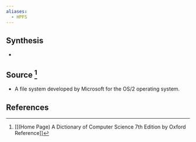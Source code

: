 ```yaml
---
aliases:
  - HPFS
---
```

## Synthesis
- 
## Source [^1]
- A file system developed by Microsoft for the OS/2 operating system.
## References

[^1]: [[(Home Page) A Dictionary of Computer Science 7th Edition by Oxford Reference]]